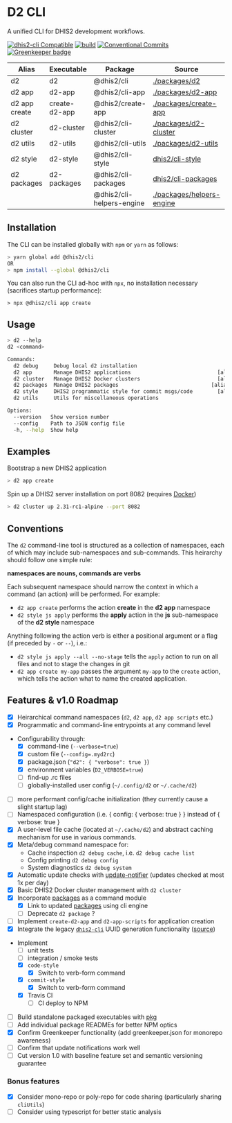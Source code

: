 # D2 CLI

A unified CLI for DHIS2 development workflows.

[![dhis2-cli Compatible](https://img.shields.io/badge/dhis2-cli-ff69b4.svg)](https://github.com/dhis2/cli)
[![build](https://img.shields.io/travis/dhis2/cli.svg)](https://travis-ci.org/dhis2/cli)
[![Conventional Commits](https://img.shields.io/badge/Conventional%20Commits-1.0.0-yellow.svg)](https://conventionalcommits.org)
[![Greenkeeper badge](https://badges.greenkeeper.io/dhis2/cli.svg)](https://greenkeeper.io/)

| Alias         | Executable    | Package                   | Source                                                      | Version                                                                                                                       |
| ------------- | ------------- | ------------------------- | ----------------------------------------------------------- | ----------------------------------------------------------------------------------------------------------------------------- |
| d2            | d2            | @dhis2/cli                | [./packages/d2](packages/d2)                                | [![npm](https://img.shields.io/npm/v/@dhis2/cli.svg)](https://www.npmjs.com/package/@dhis2/cli)                               |
| d2 app        | d2-app        | @dhis2/cli-app            | [./packages/d2-app](./packages/d2-app)                      | [![npm](https://img.shields.io/npm/v/@dhis2/cli-app.svg)](https://www.npmjs.com/package/@dhis2/cli-app)                       |
| d2 app create | create-d2-app | @dhis2/create-app         | [./packages/create-app](./packages/create-app)              | [![npm](https://img.shields.io/npm/v/@dhis2/create-app.svg)](https://www.npmjs.com/package/@dhis2/create-app)                 |
| d2 cluster    | d2-cluster    | @dhis2/cli-cluster        | [./packages/d2-cluster](./packages/d2-cluster)              | [![npm](https://img.shields.io/npm/v/@dhis2/cli-cluster.svg)](https://www.npmjs.com/package/@dhis2/cli-cluster)               |
| d2 utils      | d2-utils      | @dhis2/cli-utils          | [./packages/d2-utils](./packages/d2-utils)                  | [![npm](https://img.shields.io/npm/v/@dhis2/cli-utils.svg)](https://www.npmjs.com/package/@dhis2/cli-utils)                   |
| d2 style      | d2-style      | @dhis2/cli-style          | [dhis2/cli-style](https://github.com/dhis2/cli-style)       | [![npm](https://img.shields.io/npm/v/@dhis2/cli-style.svg)](https://www.npmjs.com/package/@dhis2/cli-style)                   |
| d2 packages   | d2-packages   | @dhis2/cli-packages       | [dhis2/cli-packages](https://github.com/dhis2/cli-packages) | [![npm](https://img.shields.io/npm/v/@dhis2/cli-packages.svg)](https://www.npmjs.com/package/@dhis2/cli-packages)             |
|               |               | @dhis2/cli-helpers-engine | [./packages/helpers-engine](./packages/helpers-engine)      | [![npm](https://img.shields.io/npm/v/@dhis2/cli-helpers-engine.svg)](https://www.npmjs.com/package/@dhis2/cli-helpers-engine) |

## Installation

The CLI can be installed globally with `npm` or `yarn` as follows:

```sh
> yarn global add @dhis2/cli
OR
> npm install --global @dhis2/cli
```

You can also run the CLI ad-hoc with `npx`, no installation necessary (sacrifices startup performance):

```
> npx @dhis2/cli app create
```

## Usage

```sh
> d2 --help
d2 <command>

Commands:
  d2 debug     Debug local d2 installation
  d2 app       Manage DHIS2 applications                            [aliases: a]
  d2 cluster   Manage DHIS2 Docker clusters                         [aliases: c]
  d2 packages  Manage DHIS2 packages                              [aliases: pkg]
  d2 style     DHIS2 programmatic style for commit msgs/code        [aliases: s]
  d2 utils     Utils for miscellaneous operations

Options:
  --version   Show version number                                      [boolean]
  --config    Path to JSON config file
  -h, --help  Show help                                                [boolean]
```

## Examples

Bootstrap a new DHIS2 application

```sh
> d2 app create
```

Spin up a DHIS2 server installation on port 8082 (requires [Docker](https://www.docker.com/products/docker-desktop))

```sh
> d2 cluster up 2.31-rc1-alpine --port 8082
```

## Conventions

The `d2` command-line tool is structured as a collection of namespaces, each of which may include sub-namespaces and sub-commands. This heirarchy should follow one simple rule:

**namespaces are nouns, commands are verbs**

Each subsequent namespace should narrow the context in which a command (an action) will be performed. For example:

-   `d2 app create` performs the action **create** in the **d2 app** namespace
-   `d2 style js apply` performs the **apply** action in the **js** sub-namespace of the **d2 style** namespace

Anything following the action verb is either a positional argument or a flag (if preceded by `-` or `--`), i.e.:

-   `d2 style js apply --all --no-stage` tells the `apply` action to run on all files and not to stage the changes in git
-   `d2 app create my-app` passes the argument `my-app` to the `create` action, which tells the action what to name the created application.

## Features & v1.0 Roadmap

-   [x] Heirarchical command namespaces (`d2`, `d2 app`, `d2 app scripts` etc.)
-   [x] Programmatic and command-line entrypoints at any command level
-   Configurability through:
    -   [x] command-line (`--verbose=true`)
    -   [x] custom file (`--config=.myd2rc`)
    -   [x] package.json (`"d2": { "verbose": true }`)
    -   [x] environment variables (`D2_VERBOSE=true`)
    -   [ ] find-up .rc files
    -   [ ] globally-installed user config (`~/.config/d2` or `~/.cache/d2`)
-   [ ] more performant config/cache initialization (they currently cause a slight startup lag)
-   [ ] Namespaced configuration (i.e. { config: { verbose: true } } instead of { verbose: true }
-   [x] A user-level file cache (located at `~/.cache/d2`) and abstract caching mechanism for use in various commands.
-   [x] Meta/debug command namespace for:
    -   Cache inspection `d2 debug cache`, i.e. `d2 debug cache list`
    -   Config printing `d2 debug config`
    -   System diagnostics `d2 debug system`
-   [x] Automatic update checks with [update-notifier](https://npmjs.com/package/update-notifier) (updates checked at most 1x per day)
-   [x] Basic DHIS2 Docker cluster management with `d2 cluster`
-   [x] Incorporate [packages](https://github.com/dhis2/packages) as a command module
    -   [x] Link to updated [packages](https://github.com/dhis2/packages) using cli engine
    -   [ ] Deprecate `d2 package` ?
-   [ ] Implement `create-d2-app` and `d2-app-scripts` for application creation
-   [x] Integrate the legacy [`dhis2-cli`](https://www.npmjs.com/package/dhis2-cli) UUID generation functionality ([source](https://github.com/dhis2/dhis2-cli))
-   Implement
    -   [ ] unit tests
    -   [ ] integration / smoke tests
    -   [x] `code-style`
        -   [x] Switch to verb-form command
    -   [x] `commit-style`
        -   [x] Switch to verb-form command
    -   [x] Travis CI
        -   [ ] CI deploy to NPM
-   [ ] Build standalone packaged executables with [pkg](https://www.npmjs.com/package/pkg)
-   [ ] Add individual package READMEs for better NPM optics
-   [x] Confirm Greenkeeper functionality (add greenkeeper.json for monorepo awareness)
-   [ ] Confirm that update notifications work well
-   [ ] Cut version 1.0 with baseline feature set and semantic versioning guarantee

### Bonus features

-   [x] Consider mono-repo or poly-repo for code sharing (particularly sharing `cliUtils`)
-   [ ] Consider using typescript for better static analysis
